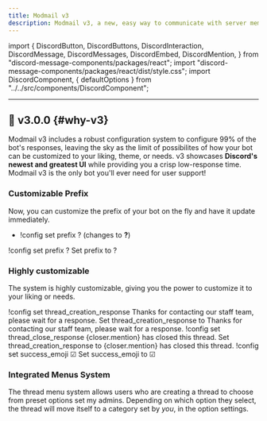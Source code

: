 ```yaml
---
title: Modmail v3
description: Modmail v3, a new, easy way to communicate with server members with a fully customizable system.
---
```

import {
  DiscordButton,
  DiscordButtons,
  DiscordInteraction,
  DiscordMessage,
  DiscordMessages,
  DiscordEmbed,
  DiscordMention,
} from "discord-message-components/packages/react";
import "discord-message-components/packages/react/dist/style.css";
import DiscordComponent, { defaultOptions } from "../../src/components/DiscordComponent";

---

## 🎉 v3.0.0 {#why-v3}
Modmail v3 includes a robust configuration system to configure 99% of the bot's responses, leaving the sky as the limit of possibilites of how your bot can be customized to your liking, theme, or needs. v3 showcases **Discord's newest and greatest UI** while providing you a crisp low-response time. Modmail v3 is the only bot you'll ever need for user support!

### Customizable Prefix
Now, you can customize the prefix of your bot on the fly and have it update immediately. 
- <span className="timestamp">!config set prefix ?</span> (changes to <strong>?</strong>)

<DiscordComponent>
  <DiscordMessage profile="nziie" roleColor="none">
  !config set prefix ?
  </DiscordMessage>
  <DiscordMessage profile="modmail" avatar="blue">
    <DiscordEmbed borderColor="#2ecc71" embedTitle="Success">
      Set <span className="cb">prefix</span> to <span className="cb">?</span>
    </DiscordEmbed>
  </DiscordMessage>
</DiscordComponent>

### Highly customizable
The system is highly customizable, giving you the power to customize it to your liking or needs. 

<DiscordComponent>
  <DiscordMessage profile="nziie" roleColor="none">
  !config set thread_creation_response Thanks for contacting our staff team, please wait for a response.
  </DiscordMessage>
  <DiscordMessage profile="modmail" avatar="blue">
    <DiscordEmbed borderColor="#2ecc71" embedTitle="Success">
      Set <span className="cb">thread_creation_response</span> to <span className="cb">Thanks for contacting our staff team, please wait for a response.</span>
    </DiscordEmbed>
  </DiscordMessage>
</DiscordComponent>

<DiscordComponent>
  <DiscordMessage profile="nziie" roleColor="none">
  !config set thread_close_response &#123;closer.mention&#125; has closed this thread.
  </DiscordMessage>
  <DiscordMessage profile="modmail" avatar="blue">
    <DiscordEmbed borderColor="#2ecc71" embedTitle="Success">
      Set <span className="cb">thread_creation_response</span> to <span className="cb">&#123;closer.mention&#125; has closed this thread.</span>
    </DiscordEmbed>
  </DiscordMessage>
</DiscordComponent>

<DiscordComponent>
  <DiscordMessage profile="nziie" roleColor="none">
  !config set success_emoji ☑
  </DiscordMessage>
  <DiscordMessage profile="modmail" avatar="blue">
    <DiscordEmbed borderColor="#2ecc71" embedTitle="Success">
      Set <span className="cb">success_emoji</span> to ☑
    </DiscordEmbed>
  </DiscordMessage>
</DiscordComponent>

### Integrated Menus System
The thread menu system allows users who are creating a thread to choose from preset options set my admins. Depending on which option they select, the thread will move itself to a category set by *you*, in the option settings.
